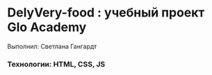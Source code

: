 # DelyVery-food : учебный проект Glo Academy
Выполнил: Светлана Гангардт
###  Технологии: HTML, CSS, JS
